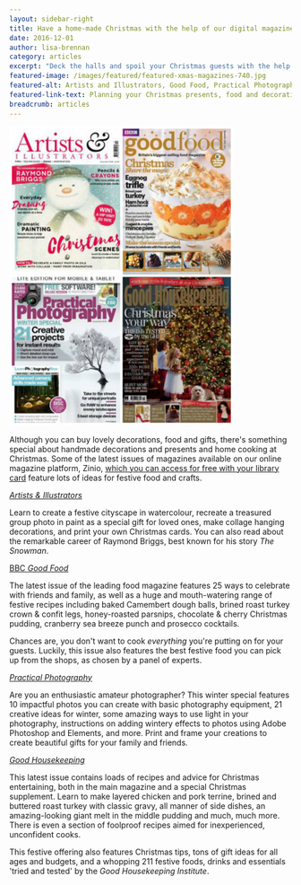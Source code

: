```yaml
---
layout: sidebar-right
title: Have a home-made Christmas with the help of our digital magazines
date: 2016-12-01
author: lisa-brennan
category: articles
excerpt: "Deck the halls and spoil your Christmas guests with the help of free titles from our digital magazine service, Zinio"
featured-image: /images/featured/featured-xmas-magazines-740.jpg
featured-alt: Artists and Illustrators, Good Food, Practical Photography and Good Housekeeping
featured-link-text: Planning your Christmas presents, food and decorations? Take a look at our suggestions of free magazines that can help.
breadcrumb: articles
---
```


![Artists and Illustrators, Good Food, Practical Photography and Good Housekeeping](/images/featured/featured-xmas-magazines.jpg)

Although you can buy lovely decorations, food and gifts, there's something special about handmade decorations and presents and home cooking at Christmas. Some of the latest issues of magazines available on our online magazine platform, Zinio, [which you can access for free with your library card](https://www.suffolklibraries.co.uk/elibrary/zinio/) feature lots of ideas for festive food and crafts.

[<cite>Artists & Illustrators</cite>](http://www.rbdigital.com/Suffolk/service/zinio/landing?mag_id=394)

Learn to create a festive cityscape in watercolour, recreate a treasured group photo in paint as a special gift for loved ones, make collage hanging decorations, and print your own Christmas cards. You can also read about the remarkable career of Raymond Briggs, best known for his story <cite>The Snowman</cite>.

[BBC <cite>Good Food</cite>](http://www.rbdigital.com/Suffolk/service/zinio/landing?mag_id=441)

The latest issue of the leading food magazine features 25 ways to celebrate with friends and family, as well as a huge and mouth-watering range of festive recipes including baked Camembert dough balls, brined roast turkey crown & confit legs, honey-roasted parsnips, chocolate & cherry Christmas pudding, cranberry sea breeze punch and prosecco cocktails.

Chances are, you don't want to cook *everything* you're putting on for your guests. Luckily, this issue also features the best festive food you can pick up from the shops, as chosen by a panel of experts.

[<cite>Practical Photography</cite>](http://www.rbdigital.com/Suffolk/service/zinio/landing?mag_id=8133)

Are you an enthusiastic amateur photographer? This winter special features 10 impactful photos you can create with basic photography equipment, 21 creative ideas for winter, some amazing ways to use light in your photography, instructions on adding wintery effects to photos using Adobe Photoshop and Elements, and more. Print and frame your creations to create beautiful gifts for your family and friends.

[<cite>Good Housekeeping</cite>](http://www.rbdigital.com/Suffolk/service/zinio/landing?mag_id=744)

This latest issue contains loads of recipes and advice for Christmas entertaining, both in the main magazine and a special Christmas supplement. Learn to make layered chicken and pork terrine, brined and buttered roast turkey with classic gravy, all manner of side dishes, an amazing-looking giant melt in the middle pudding and much, much more. There is even a section of foolproof recipes aimed for inexperienced, unconfident cooks.

This festive offering also features Christmas tips, tons of gift ideas for all ages and budgets, and a whopping 211 festive foods, drinks and essentials 'tried and tested' by the <cite>Good Housekeeping Institute</cite>.
